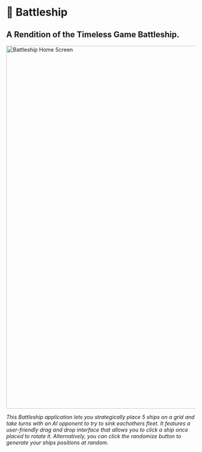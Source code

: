 <h1>🚢 Battleship</h1>

<h2>A Rendition of the Timeless Game Battleship.</h2>

<img width="966" alt="Battleship Home Screen" src="https://github.com/BradySavarie/battleship/assets/106128212/9c060cb2-a5f6-4805-bf9f-1986b69860f5">

<em>This Battleship application lets you strategically place 5 ships on a grid and take turns with an AI opponent to try to sink eachothers fleet. It features a user-friendly drag and drop interface that allows you to click a ship once placed to rotate it. Alternatively, you can click the randomize button to generate your ships positions at random.</em>
